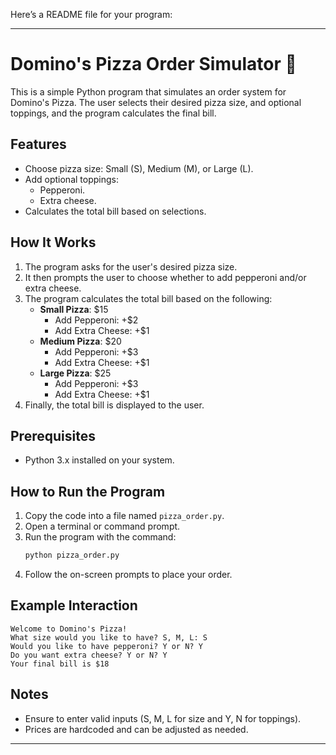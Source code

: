 Here’s a README file for your program:

---

# Domino's Pizza Order Simulator 🍕

This is a simple Python program that simulates an order system for Domino's Pizza. The user selects their desired pizza size, and optional toppings, and the program calculates the final bill.

## Features
- Choose pizza size: Small (S), Medium (M), or Large (L).
- Add optional toppings:
  - Pepperoni.
  - Extra cheese.
- Calculates the total bill based on selections.

## How It Works
1. The program asks for the user's desired pizza size.
2. It then prompts the user to choose whether to add pepperoni and/or extra cheese.
3. The program calculates the total bill based on the following:
   - **Small Pizza**: $15 
     - Add Pepperoni: +$2
     - Add Extra Cheese: +$1
   - **Medium Pizza**: $20
     - Add Pepperoni: +$3
     - Add Extra Cheese: +$1
   - **Large Pizza**: $25
     - Add Pepperoni: +$3
     - Add Extra Cheese: +$1
4. Finally, the total bill is displayed to the user.

## Prerequisites
- Python 3.x installed on your system.

## How to Run the Program
1. Copy the code into a file named `pizza_order.py`.
2. Open a terminal or command prompt.
3. Run the program with the command:
   ```bash
   python pizza_order.py
   ```
4. Follow the on-screen prompts to place your order.

## Example Interaction
```
Welcome to Domino's Pizza!
What size would you like to have? S, M, L: S
Would you like to have pepperoni? Y or N? Y
Do you want extra cheese? Y or N? Y
Your final bill is $18
```

## Notes
- Ensure to enter valid inputs (S, M, L for size and Y, N for toppings).
- Prices are hardcoded and can be adjusted as needed.

---
